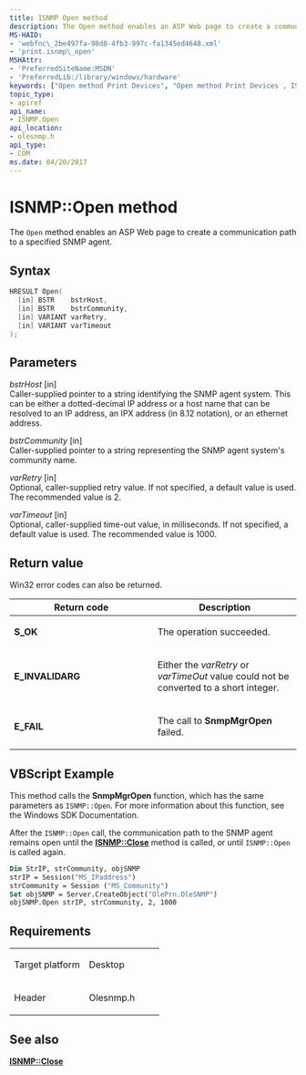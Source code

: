 ```yaml
---
title: ISNMP Open method
description: The Open method enables an ASP Web page to create a communication path to a specified SNMP agent.
MS-HAID:
- 'webfnc\_2be497fa-98d8-4fb3-997c-fa1345ed4648.xml'
- 'print.isnmp\_open'
MSHAttr:
- 'PreferredSiteName:MSDN'
- 'PreferredLib:/library/windows/hardware'
keywords: ["Open method Print Devices", "Open method Print Devices , ISNMP interface", "ISNMP interface Print Devices , Open method"]
topic_type:
- apiref
api_name:
- ISNMP.Open
api_location:
- olesnmp.h
api_type:
- COM
ms.date: 04/20/2017
---
```


# ISNMP::Open method

The `Open` method enables an ASP Web page to create a communication path to a specified SNMP agent.

## Syntax

```cpp
HRESULT Open(
  [in] BSTR    bstrHost,
  [in] BSTR    bstrCommunity,
  [in] VARIANT varRetry,
  [in] VARIANT varTimeout
);
```

## Parameters

*bstrHost* \[in\]  
Caller-supplied pointer to a string identifying the SNMP agent system. This can be either a dotted-decimal IP address or a host name that can be resolved to an IP address, an IPX address (in 8.12 notation), or an ethernet address.

*bstrCommunity* \[in\]  
Caller-supplied pointer to a string representing the SNMP agent system's community name.

*varRetry* \[in\]  
Optional, caller-supplied retry value. If not specified, a default value is used. The recommended value is 2.

*varTimeout* \[in\]  
Optional, caller-supplied time-out value, in milliseconds. If not specified, a default value is used. The recommended value is 1000.

## Return value

Win32 error codes can also be returned.

<table>
<colgroup>
<col width="50%" />
<col width="50%" />
</colgroup>
<thead>
<tr class="header">
<th>Return code</th>
<th>Description</th>
</tr>
</thead>
<tbody>
<tr class="odd">
<td><strong>S_OK</strong></td>
<td><p>The operation succeeded.</p></td>
</tr>
<tr class="even">
<td><strong>E_INVALIDARG</strong></td>
<td><p>Either the <em>varRetry</em> or <em>varTimeOut</em> value could not be converted to a short integer.</p></td>
</tr>
<tr class="odd">
<td><strong>E_FAIL</strong></td>
<td><p>The call to <strong>SnmpMgrOpen</strong> failed.</p></td>
</tr>
</tbody>
</table>

## VBScript Example

This method calls the **SnmpMgrOpen** function, which has the same parameters as `ISNMP::Open`. For more information about this function, see the Windows SDK Documentation.

After the `ISNMP::Open` call, the communication path to the SNMP agent remains open until the [**ISNMP::Close**](isnmp-close.md) method is called, or until `ISNMP::Open` is called again.

```vb
Dim StrIP, strCommunity, objSNMP
strIP = Session("MS_IPaddress")
strCommunity = Session ("MS_Community")
Set objSNMP = Server.CreateObject("OlePrn.OleSNMP")
objSNMP.Open strIP, strCommunity, 2, 1000
```

## Requirements

<table>
<colgroup>
<col width="50%" />
<col width="50%" />
</colgroup>
<tbody>
<tr class="odd">
<td><p>Target platform</p></td>
<td>Desktop</td>
</tr>
<tr class="odd">
<td><p>Header</p></td>
<td>Olesnmp.h</td>
</tr>
</tbody>
</table>

## See also

[**ISNMP::Close**](isnmp-close.md)
